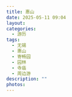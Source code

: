 ```yaml
---
title: 惠山
date: 2025-05-11 09:04
layout: 
categories:
  - 游历
tags:
  - 无锡
  - 惠山
  - 寄畅园
  - 园林
  - 寺庙
  - 周边游
description: ""
photos:
---
```

